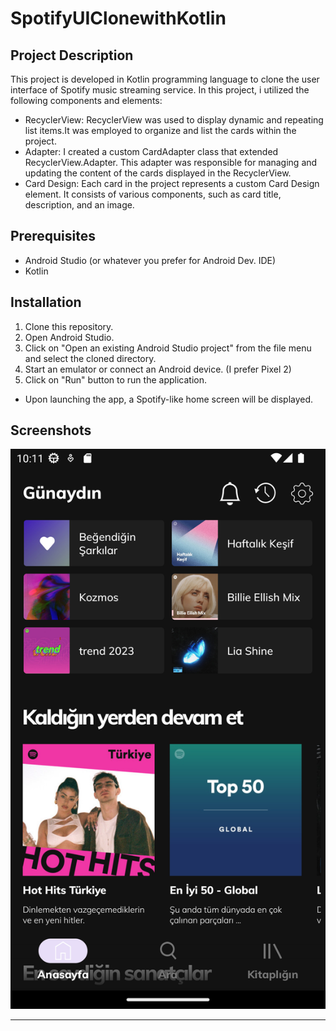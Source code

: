 # SpotifyUIClonewithKotlin


## Project Description

This project is developed in Kotlin programming language to clone the user interface of Spotify music streaming service. 
In this project, i utilized the following components and elements:

* RecyclerView: RecyclerView was used to display dynamic and repeating list items.It was employed to organize and list the cards within the project.
* Adapter: I created a custom CardAdapter class that extended RecyclerView.Adapter. This adapter was responsible for managing and updating the content of the cards displayed in the RecyclerView.
* Card Design: Each card in the project represents a custom Card Design element. It consists of various components, such as card title, description, and an image.

## Prerequisites

- Android Studio (or whatever you prefer for Android Dev. IDE)
- Kotlin

## Installation

1. Clone this repository.
2. Open Android Studio.
3. Click on "Open an existing Android Studio project" from the file menu and select the cloned directory.
4. Start an emulator or connect an Android device. (I prefer Pixel 2)
5. Click on "Run" button to run the application.

  - Upon launching the app, a Spotify-like home screen will be displayed.


## Screenshots

![Home Screen](Screenshot.png)


---

